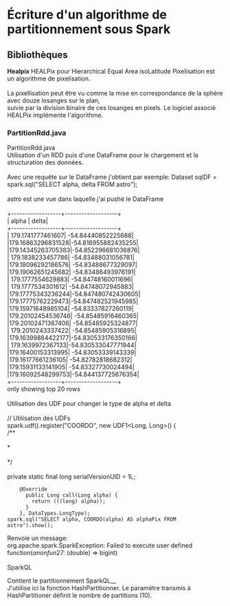 # Écriture d'un algorithme de partitionnement sous Spark
[spark-image]:https://spark.apache.org/images/spark-logo-trademark.png

## Bibliothèques
__Healpix__
HEALPix pour Hierarchical Equal Area isoLatitude Pixelisation est un algorithme de pixelisation.<br />	
La pixellisation peut être vu comme la mise en correspondance de la sphère avec douze losanges sur le plan,<br />	 suivie par la division binaire de ces losanges en pixels. Le logiciel associé HEALPix implémente l'algorithme. 

[healpix-image]:http://healpix.sourceforge.net/html/introf1.png

### PartitionRdd.java 
PartitionRdd.java 	<br />
Utilisation d'un RDD puis d'une DataFrame pour le chargement et la structuration des données.	<br />	
Avec une requête sur le DataFrame j'obtient par exemple: Dataset<Row> sqlDF = spark.sql("SELECT alpha, delta FROM astro"); <br />		
  astro est une vue dans laquelle j'ai pushé le DataFrame	<br />	
+------------------+-------------------+		<br />
|    alpha		|              delta|		<br />
+------------------+-------------------+		<br />
| 179.1741777461607| -54.84440852225688|		<br />
|179.16863296831528|-54.818955882435255|		<br />
|179.14345263705383|-54.852296681036876|		<br />
| 179.1838233457786| -54.83488031056781|		<br />
|179.18096292186576| -54.83488677329097|		<br />
|179.19062651245682| -54.83486493976191|		<br />
| 179.1777554629883| -54.84748160011696|		<br />
| 179.1777534301612| -54.84748072945883|		<br />
|179.17775343236244|-54.847480742430605|		<br />
|179.17775762229473|-54.847482521945985|		<br />
|179.15971648985104| -54.83337827260119|		<br />
|179.20102454536746| -54.85485916460365|		<br />
|179.20102471367406| -54.85485925324877|		<br />
| 179.2010243337422| -54.85485905316895|		<br />
|179.16399884422177|-54.830533176350166|		<br />
| 179.1639972367133|-54.830533047771944|		<br />
|179.16400153313995| -54.83053339143339|		<br />
|179.16177661236105| -54.82782818682312|		<br />
|179.15931133141905| -54.83327730024494|		<br />
|179.16092548299753|-54.844137725676354|		<br />
+------------------+-------------------+		<br />
only showing top 20 rows		<br />
<br />
Utilisation des UDF pour changer le type de alpha et delta<br />		
// Utilisation des UDFs		<br />
	spark.udf().register("COORDO", new UDF1<Long, Long>() {		
		  /**	<br />	
		 * <br />		
		 */<br />		
		private static final long serialVersionUID = 1L;		

		@Override		
		  public Long call(Long alpha) {		
		    return (((long) alpha));		
		  }		
		}, DataTypes.LongType);		
	spark.sql("SELECT alpha, COORDO(alpha) AS alphaPix FROM astro").show();		
Renvoie un message:		<br />
org.apache.spark.SparkException: Failed to execute user defined function($anonfun$27: (double) => bigint)	<br />		
SparkQL <br />		

Contient le partitionnement SparkQL__		<br />
J'utiilise ici la fonction HashPartitionner. Le paramètre transmis à HashPartitioner définit le nombre de partitions (10).

